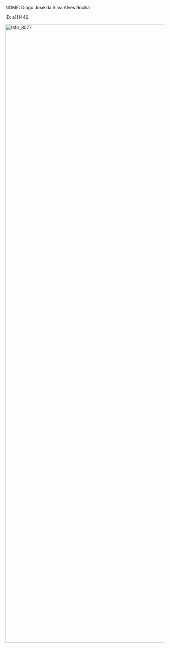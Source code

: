 NOME: Diogo José da Silva Alves Rocha

ID: a111446

<img width="2268" height="1957" alt="IMG_8577" src="https://github.com/user-attachments/assets/3ae18c7b-37eb-4ba5-8d1b-cf21a375f854" />

